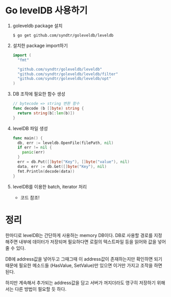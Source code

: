 # Go levelDB 사용하기

1.  goleveldb package 설치

    ```
    $ go get github.com/syndtr/goleveldb/leveldb
    ```

2.  설치한 package import하기

    ```go
    import (
      "fmt"

      "github.com/syndtr/goleveldb/leveldb"
      "github.com/syndtr/goleveldb/leveldb/filter"
      "github.com/syndtr/goleveldb/leveldb/opt"
    )
    ```

3.  DB 조작에 필요한 함수 생성

    ```go
    // bytecode => string 변환 함수
    func decode (b []byte) string {
      return string(b[:len(b)])
    }
    ```

4.  levelDB 파일 생성

    ```go
    func main() {
      db, err := leveldb.OpenFile(filePath, nil)
      if err != nil {
        panic(err)
      }
      err = db.Put([]byte("Key"), []byte("value"), nil)
      data, err := db.Get([]byte("Key"), nil)
      fmt.Println(decode(data))
    }
    ```

5.  levelDB를 이용한 batch, iterator 처리
    - 코드 참조!

# 정리

한마디로 levelDB는 간단하게 사용하는 memory DB이다.
DB로 사용할 경로를 지정해주면 내부에 데이터가 저장되며
필요하다면 로컬의 텍스트파일 등을 읽어와 값을 넣어줄 수 있다.

DB에 address값을 넣어두고
그때그때 이 address값이 존재하는지만 확인하면 되기때문에
필요한 메소드들 (HasValue, SetValue)만 있으면 이거만 가지고 조작을 하면 된다.

하지만 계속해서 추가되는 address값을 담고 서버가 꺼지더라도 영구히 저장하기 위해서는 다른 방법이 필요할 듯 하다.
